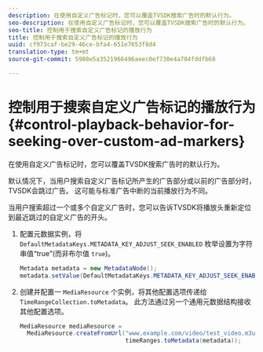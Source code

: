 ```yaml
---
description: 在使用自定义广告标记时，您可以覆盖TVSDK搜索广告时的默认行为。
seo-description: 在使用自定义广告标记时，您可以覆盖TVSDK搜索广告时的默认行为。
seo-title: 控制用于搜索自定义广告标记的播放行为
title: 控制用于搜索自定义广告标记的播放行为
uuid: cf973caf-be29-46ce-bfa4-651e7653f8d4
translation-type: tm+mt
source-git-commit: 5908e5a3521966496aeec0ef730e4a704fddfb68

---
```



# 控制用于搜索自定义广告标记的播放行为{#control-playback-behavior-for-seeking-over-custom-ad-markers}

在使用自定义广告标记时，您可以覆盖TVSDK搜索广告时的默认行为。

默认情况下，当用户搜索自定义广告标记所产生的广告部分或以前的广告部分时，TVSDK会跳过广告。 这可能与标准广告中断的当前播放行为不同。

当用户搜索超过一个或多个自定义广告时，您可以告诉TVSDK将播放头重新定位到最近跳过的自定义广告的开头。

1. 配置元数据实例，将 `DefaultMetadataKeys.METADATA_KEY_ADJUST_SEEK_ENABLED` 枚举设置为字符串值“true”(而非布尔值 `true`)。

   ```java
   Metadata metadata = new MetadataNode(); 
   metadata.setValue(DefaultMetadataKeys.METADATA_KEY_ADJUST_SEEK_ENABLED.getValue(),"true");
   ```

1. 创建并配置一 `MediaResource` 个实例，将其他配置选项传递给 `TimeRangeCollection.toMetadata`。 此方法通过另一个通用元数据结构接收其他配置选项。

   ```java
   MediaResource mediaResource =  
     MediaResource.createFromUrl("www.example.com/video/test_video.m3u8", 
                                 timeRanges.toMetadata(metadata));
   ```

